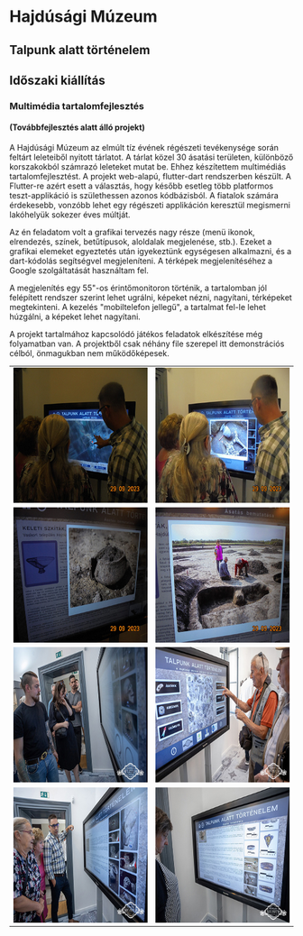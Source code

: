 # Hajdúsági Múzeum

## Talpunk alatt történelem

## Időszaki kiállítás

### Multimédia tartalomfejlesztés

#### (Továbbfejlesztés alatt álló projekt)

A Hajdúsági Múzeum az elmúlt tíz évének régészeti tevékenysége során feltárt leleteiből nyitott tárlatot. A tárlat közel 30 ásatási területen, különböző korszakokból számrazó leleteket mutat be. Ehhez készítettem multimédiás tartalomfejlesztést. A projekt web-alapú, flutter-dart rendszerben készült. A Flutter-re  azért esett a választás, hogy később esetleg több platformos teszt-applikáció is születhessen azonos kódbázisból. A fiatalok számára érdekesebb, vonzóbb lehet egy régészeti applikáción keresztül megismerni lakóhelyük sokezer éves múltját.

Az én feladatom volt a grafikai tervezés nagy része (menü ikonok, elrendezés, színek, betűtípusok, aloldalak megjelenése, stb.). Ezeket a grafikai elemeket egyeztetés után igyekeztünk egységesen alkalmazni, és a dart-kódolás segítségvel megjeleníteni. A térképek megjelenítéséhez a Google szolgáltatását használtam fel.

A megjelenítés egy 55"-os érintőmonitoron történik, a tartalomban jól felépített rendszer szerint lehet ugrálni, képeket nézni, nagyítani, térképeket megtekinteni. A kezelés "mobiltelefon jellegű", a tartalmat fel-le lehet húzgálni, a képeket lehet nagyítani.

A projekt tartalmához kapcsolódó játékos feladatok elkészítése még folyamatban van.
A projektből csak néhány file szerepel itt demonstrációs célból, önmagukban nem működőképesek.

<table style="border: 0;">
<tr>
<td><img src="Images/tarlat/talpunk_01.jpg" alt="alt szöveg" width="360" height="240"></td>
<td><img src="Images/tarlat/talpunk_02.jpg" alt="alt szöveg" width="360" height="240"></td>
</tr>
<tr>
<td><img src="Images/tarlat/talpunk_03.jpg" alt="alt szöveg" width="360" height="240"></td>
<td><img src="Images/tarlat/talpunk_04.jpg" alt="alt szöveg" width="360" height="240"></td>
</tr>
<tr>
<td><img src="Images/tarlat/talpunk_05.jpg" alt="alt szöveg" width="360" height="240"></td>
<td><img src="Images/tarlat/talpunk_06.jpg" alt="alt szöveg" width="360" height="240"></td>
</tr>
<tr>
<td><img src="Images/tarlat/talpunk_07.jpg" alt="alt szöveg" width="360" height="240"></td>
<td><img src="Images/tarlat/talpunk_08.jpg" alt="alt szöveg" width="360" height="240"></td>
</tr>
</table>


